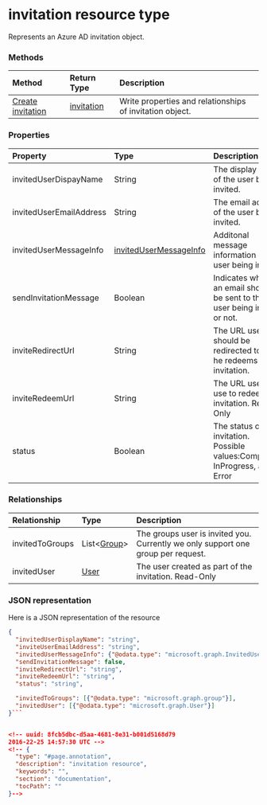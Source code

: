 # invitation resource type

Represents an Azure AD invitation object.


### Methods
| Method       | Return Type  |Description|
|:---------------|:--------|:----------|
|[Create invitation](../api/invitation_post.md) | [invitation](invitation.md) | Write properties and relationships of invitation object.|

### Properties
| Property	   | Type	|Description|
|:---------------|:--------|:----------|
|invitedUserDispayName|String|The display name of the user being invited.|
|invitedUserEmailAddress|String|The email address of the user being invited.|
|invitedUserMessageInfo|[invitedUserMessageInfo](invitedusermessageinfo.md)|Additonal message information of the user being invited.|
|sendInvitationMessage|Boolean|Indicates whether an email should be sent to the user being invited or not.|
|inviteRedirectUrl|String|The URL user should be redirected to once he redeems his invitation.|
|inviteRedeemUrl|String|The URL user can use to redeem his invitation. Read-Only|
|status|Boolean|The status of his invitation. Possible values:Completed, InProgress, and Error|

### Relationships
| Relationship | Type	|Description|
|:---------------|:--------|:----------|
|invitedToGroups|List<[Group](group.md)>|The groups user is invited you. Currently we only support one group per request.|
|invitedUser|[User](user.md)|The user created as part of the invitation. Read-Only|

### JSON representation

Here is a JSON representation of the resource

```json
{
  "invitedUserDisplayName": "string",
  "inviteUserEmailAddress": "string",
  "invitedUserMessageInfo": {"@odata.type": "microsoft.graph.InvitedUserMessageInfo"},
  "sendInvitationMessage": false,
  "inviteRedirectUrl": "string",
  "inviteRedeemUrl": "string",
  "status": "string",

  "invitedToGroups": [{"@odata.type": "microsoft.graph.group"}],
  "invitedUser": [{"@odata.type": "microsoft.graph.User"}]
}```


<!-- uuid: 8fcb5dbc-d5aa-4681-8e31-b001d5168d79
2016-22-25 14:57:30 UTC -->
<!-- {
  "type": "#page.annotation",
  "description": "invitation resource",
  "keywords": "",
  "section": "documentation",
  "tocPath": ""
}-->
